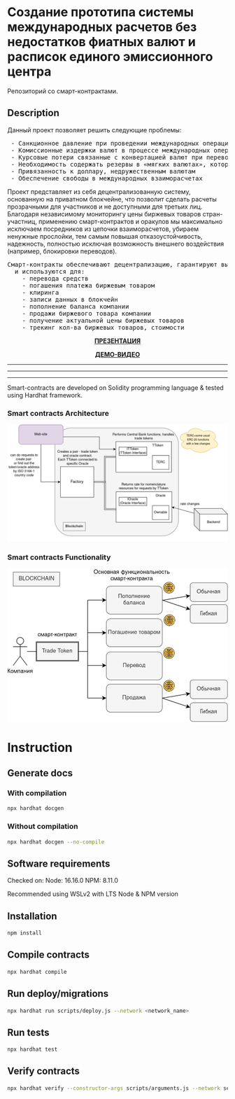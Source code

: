 # Cоздание прототипа системы международных расчетов без недостатков фиатных валют и расписок единого эмиссионного центра
Репозиторий со смарт-контрактами.

## Description
Данный проект позволяет решить следующие проблемы:
<pre>
 - Cанкционное давление при проведении международных операций через зарубежные банки
 - Комиссионные издержки валют в процессе международных операций
 - Курсовые потери связанные с конвертацией валют при переводах
 - Необходимость содержать резервы в «мягких валютах», которые также подвержены инфляции
 - Привязанность к доллару, недружественным валютам
 - Обеспечение свободы в международных взаиморасчетах
</pre>

<p> Проект представляет из себя децентрализованную систему, основанную на приватном блокчейне, что позволит сделать расчеты прозрачными для участников и не доступными для третьих лиц. 
Благодаря независимому мониторингу цены биржевых товаров стран-участниц, применению смарт-контрактов и оракулов мы максимально исключаем посредников из цепочки взаиморасчетов, 
  убираем ненужные прослойки, тем самым повышая отказоустойчивость, надежность, полностью исключая возможность внешнего воздействия (например, блокировки переводов). </p>
<pre>
Смарт-контракты обеспечивают децентрализацию, гарантируют выполнение всех обозначенных условий 
  и используются для:
    - перевода средств
    - погашения платежа биржевым товаром
    - клиринга 
    - записи данных в блокчейн
    - пополнение баланса компании
    - продажи биржевого товара компании
    - получение актуальной цены биржевых товаров
    - трекинг кол-ва биржевых товаров, стоимости
</pre>
<p align="center">
<a target="_blank" href="https://docs.google.com/presentation/d/1UVti95rUJGaFLpSH21lf0jEgOCyVy5hu/edit?usp=sharing&ouid=107789248276318824212&rtpof=true&sd=true"><b>ПРЕЗЕНТАЦИЯ</b></a> </p>    
<p align="center">
<a target="_blank" href="https://www.youtube.com/watch?v=KlEst2H45OM"><b>ДЕМО-ВИДЕО</b></a> </p>

<hr> <hr> <hr>
Smart-contracts are developed on Solidity programming language & tested using Hardhat framework.

### Smart contracts Architecture 
<img src="./Architecture.png" id="a"></img>

### Smart contracts Functionality
<img src="./Functionality.png" id="a"></img>

# Instruction
## Generate docs
### With compilation
```bash
npx hardhat docgen
```
### Without compilation
```bash
npx hardhat docgen --no-compile
```

## Software requirements
Checked on:
  Node: 16.16.0
  NPM: 8.11.0

Recommended using WSLv2 with LTS Node & NPM version

## Installation 
```bash
npm install
```

## Compile contracts
```bash
npx hardhat compile
```

## Run deploy/migrations
```bash
npx hardhat run scripts/deploy.js --network <network_name>
```

## Run tests
```bash
npx hardhat test
```

## Verify contracts
```bash
npx hardhat verify --constructor-args scripts/arguments.js --network sepolia {contractAddress}
```

